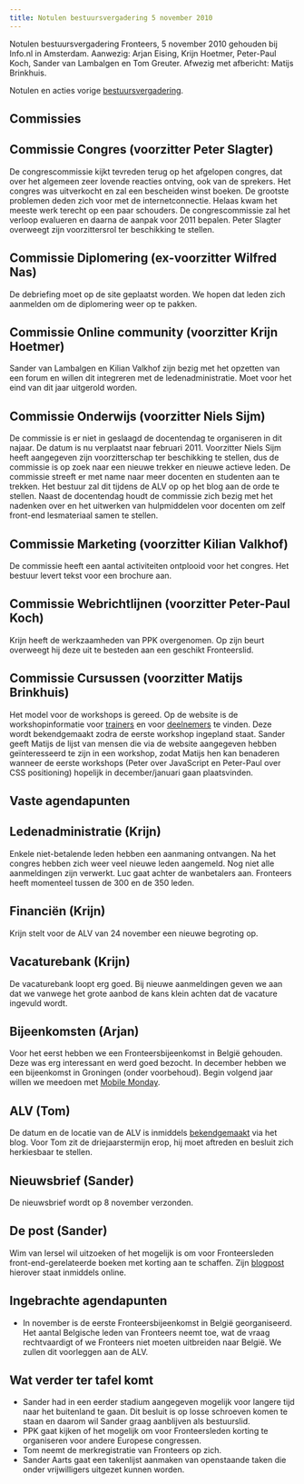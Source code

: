 ```yaml
---
title: Notulen bestuursvergadering 5 november 2010
---
```


Notulen bestuursvergadering Fronteers, 5 november 2010 gehouden bij Info.nl in Amsterdam. Aanwezig: Arjan Eising, Krijn Hoetmer, Peter-Paul Koch, Sander van Lambalgen en Tom Greuter. Afwezig met afbericht: Matijs Brinkhuis.

Notulen en acties vorige [bestuursvergadering](/vereniging/bestuur/notulen/01-06-2010).

## Commissies

## Commissie Congres (voorzitter Peter Slagter)

De congrescommissie kijkt tevreden terug op het afgelopen congres, dat over het algemeen zeer lovende reacties ontving, ook van de sprekers. Het congres was uitverkocht en zal een bescheiden winst boeken. De grootste problemen deden zich voor met de internetconnectie. Helaas kwam het meeste werk terecht op een paar schouders. De congrescommissie zal het verloop evalueren en daarna de aanpak voor 2011 bepalen. Peter Slagter overweegt zijn voorzittersrol ter beschikking te stellen.

## Commissie Diplomering (ex-voorzitter Wilfred Nas)

De debriefing moet op de site geplaatst worden. We hopen dat leden zich aanmelden om de diplomering weer op te pakken.

## Commissie Online community (voorzitter Krijn Hoetmer)

Sander van Lambalgen en Kilian Valkhof zijn bezig met het opzetten van een forum en willen dit integreren met de ledenadministratie. Moet voor het eind van dit jaar uitgerold worden.

## Commissie Onderwijs (voorzitter Niels Sijm)

De commissie is er niet in geslaagd de docentendag te organiseren in dit najaar. De datum is nu verplaatst naar februari 2011. Voorzitter Niels Sijm heeft aangegeven zijn voorzitterschap ter beschikking te stellen, dus de commissie is op zoek naar een nieuwe trekker en nieuwe actieve leden. De commissie streeft er met name naar meer docenten en studenten aan te trekken. Het bestuur zal dit tijdens de ALV op op het blog aan de orde te stellen. Naast de docentendag houdt de commissie zich bezig met het nadenken over en het uitwerken van hulpmiddelen voor docenten om zelf front-end lesmateriaal samen te stellen.

## Commissie Marketing (voorzitter Kilian Valkhof)

De commissie heeft een aantal activiteiten ontplooid voor het congres. Het bestuur levert tekst voor een brochure aan.

## Commissie Webrichtlijnen (voorzitter Peter-Paul Koch)

Krijn heeft de werkzaamheden van PPK overgenomen. Op zijn beurt overweegt hij deze uit te besteden aan een geschikt Fronteerslid.

## Commissie Cursussen (voorzitter Matijs Brinkhuis)

Het model voor de workshops is gereed. Op de website is de workshopinformatie voor [trainers](/nl/activiteiten/workshops/#meer-informatie-voor-trainers) en voor [deelnemers](/nl/activiteiten/workshops/#meer-informatie-voor-deelnemers) te vinden. Deze wordt bekendgemaakt zodra de eerste workshop ingepland staat. Sander geeft Matijs de lijst van mensen die via de website aangegeven hebben geïnteresseerd te zijn in een workshop, zodat Matijs hen kan benaderen wanneer de eerste workshops (Peter over JavaScript en Peter-Paul over CSS positioning) hopelijk in december/januari gaan plaatsvinden.

## Vaste agendapunten

## Ledenadministratie (Krijn)

Enkele niet-betalende leden hebben een aanmaning ontvangen. Na het congres hebben zich weer veel nieuwe leden aangemeld. Nog niet alle aanmeldingen zijn verwerkt. Luc gaat achter de wanbetalers aan. Fronteers heeft momenteel tussen de 300 en de 350 leden.

## Financiën (Krijn)

Krijn stelt voor de ALV van 24 november een nieuwe begroting op.

## Vacaturebank (Krijn)

De vacaturebank loopt erg goed. Bij nieuwe aanmeldingen geven we aan dat we vanwege het grote aanbod de kans klein achten dat de vacature ingevuld wordt.

## Bijeenkomsten (Arjan)

Voor het eerst hebben we een Fronteersbijeenkomst in België gehouden. Deze was erg interessant en werd goed bezocht. In december hebben we een bijeenkomst in Groningen (onder voorbehoud). Begin volgend jaar willen we meedoen met [Mobile Monday](http://www.mobilemonday.nl/).

## ALV (Tom)

De datum en de locatie van de ALV is inmiddels [bekendgemaakt](/blog/2010/11/meld-je-aan-voor-de-algemene-ledenvergadering-2010) via het blog. Voor Tom zit de driejaarstermijn erop, hij moet aftreden en besluit zich herkiesbaar te stellen.

## Nieuwsbrief (Sander)

De nieuwsbrief wordt op 8 november verzonden.

## De post (Sander)

Wim van Iersel wil uitzoeken of het mogelijk is om voor Fronteersleden front-end-gerelateerde boeken met korting aan te schaffen. Zijn [blogpost](/blog/2010/11/fronteers-boekenclub) hierover staat inmiddels online.

## Ingebrachte agendapunten

-   In november is de eerste Fronteersbijeenkomst in België georganiseerd. Het aantal Belgische leden van Fronteers neemt toe, wat de vraag rechtvaardigt of we Fronteers niet moeten uitbreiden naar België. We zullen dit voorleggen aan de ALV.

## Wat verder ter tafel komt

-   Sander had in een eerder stadium aangegeven mogelijk voor langere tijd naar het buitenland te gaan. Dit besluit is op losse schroeven komen te staan en daarom wil Sander graag aanblijven als bestuurslid.
-   PPK gaat kijken of het mogelijk om voor Fronteersleden korting te organiseren voor andere Europese congressen.
-   Tom neemt de merkregistratie van Fronteers op zich.
-   Sander Aarts gaat een takenlijst aanmaken van openstaande taken die onder vrijwilligers uitgezet kunnen worden.
